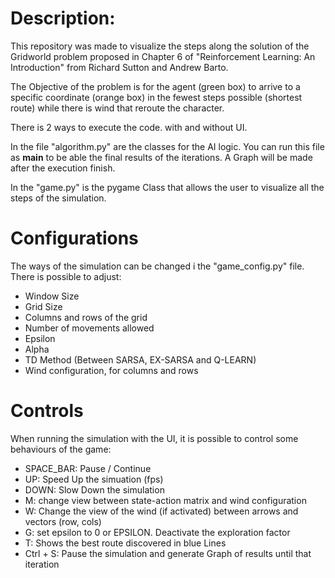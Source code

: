 # Description:

This repository was made to visualize the steps along the solution of the Gridworld problem proposed in Chapter 6 of "Reinforcement Learning: An Introduction" from Richard Sutton and Andrew Barto.

The Objective of the problem is for the agent (green box) to arrive to a specific coordinate (orange box) in the fewest steps possible (shortest route) while there is wind that reroute the character.

There is 2 ways to execute the code. with and without UI.

In the file "algorithm.py" are the classes for the AI logic. You can run this file as __main__ to be able the final results of the iterations. A Graph will be made after the execution finish.

In the "game.py" is the pygame Class that allows the user to visualize all the steps of the simulation.

# Configurations

The ways of the simulation can be changed i the "game_config.py" file. There is possible to adjust:
 - Window Size
 - Grid Size
 - Columns and rows of the grid
 - Number of movements allowed
 - Epsilon
 - Alpha
 - TD Method (Between SARSA, EX-SARSA and Q-LEARN)
 - Wind configuration, for columns and rows

 # Controls

 When running the simulation with the UI, it is possible to control some behaviours of the game:
 - SPACE_BAR: Pause / Continue
 - UP: Speed Up the simuation (fps)
 - DOWN: Slow Down the simulation
 - M: change view between state-action matrix and wind configuration
 - W: Change the view of the wind (if activated) between arrows and vectors (row, cols)
 - G: set epsilon to 0 or EPSILON. Deactivate the exploration factor
 - T: Shows the best route discovered in blue Lines
 - Ctrl + S: Pause the simulation and generate Graph of results until that iteration
